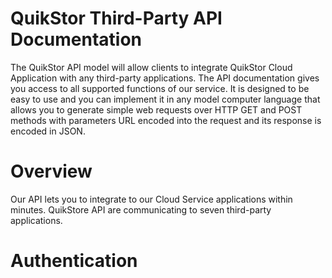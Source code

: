 # QuikStor Third-Party API Documentation

The QuikStor API model will allow clients to integrate QuikStor Cloud Application with any third-party applications. The API documentation gives you access to all supported functions of our service. It is designed to be easy to use and you can implement it in any model computer language that allows you to generate simple web requests over HTTP GET and POST methods with parameters URL encoded into the request and its response is encoded in JSON.

# Overview 

Our API lets you to integrate to our Cloud Service applications within minutes. QuikStore API are communicating to seven third-party applications. 


 

# Authentication

